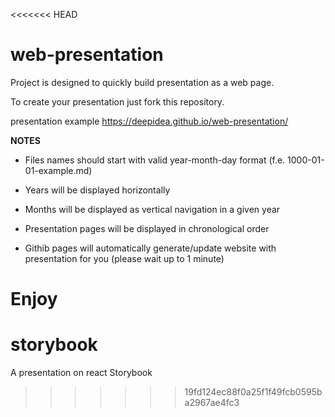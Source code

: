<<<<<<< HEAD
# web-presentation

Project is designed to quickly build presentation as a web page.

To create your presentation just fork this repository.

presentation example https://deepidea.github.io/web-presentation/


**NOTES**

- Files names should start with valid  year-month-day format (f.e. 1000-01-01-example.md)

- Years will be displayed horizontally  

- Months will be displayed as vertical navigation in a given year

- Presentation pages will be displayed in chronological order

- Githib pages will automatically generate/update website with presentation for you (please wait up to 1 minute)


Enjoy
=======
# storybook
A presentation on react Storybook
>>>>>>> 19fd124ec88f0a25f1f49fcb0595ba2967ae4fc3
